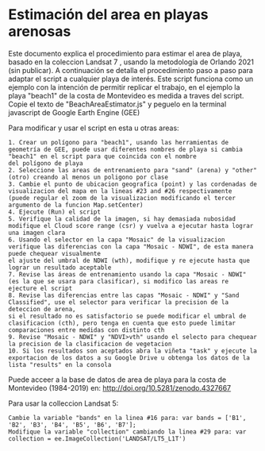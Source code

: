 # Estimación del area en playas arenosas

Este documento explica el procedimiento para estimar el area de playa, basado en la coleccion Landsat 7 , usando la metodología de Orlando 2021 (sin publicar).
A continuación se detalla el procedimiento  paso a paso para adaptar el script a cualquier playa de interés. Este script funciona como un ejemplo con la intención de permitir replicar
el trabajo, en el ejemplo la playa "beach1" de la costa de Montevideo es medida a traves del script. Copie el texto  de "BeachAreaEstimator.js" y peguelo en la terminal javascript 
de Google Earth Engine (GEE)

Para modificar y usar el script en esta u otras areas: 

    1. Crear un polígono para "beach1", usando las herramientas de geometría de GEE, puede usar diferentes nombres de playa si cambia "beach1" en el script para que coincida con el nombre 
    del polígono de playa
    2. Seleccione las areas de entrenamiento para "sand" (arena) y "other" (otro) creando al menos un poligono por clase
    3. Cambie el punto de ubicacion geografica (point) y las cordenadas de visualizacion del mapa en la lineas #23 and #26 respectivamente 
    (puede regular el zoom de la visualizacion modificando el tercer argumento de la funcion Map.setCenter)
    4. Ejecute (Run) el script
    5. Verifique la calidad de la imagen, si hay demasiada nubosidad modifique el Cloud score range (csr) y vuelva a ejecutar hasta lograr una imagen clara
    6. Usando el selector en la capa "Mosaic" de la visualizacion verifique las diferencias con la capa "Mosaic - NDWI", de esta manera puede chequear visualmente 
    el ajuste del umbral de NDWI (wth), modifique y re ejecute hasta que lograr un resultado aceptable
    7. Revise las áreas de entrenamiento usando la capa "Mosaic - NDWI" (es la que se usara para clasificar), si modifico las areas re ejecture el script
    8. Revise las diferencias entre las capas "Mosaic - NDWI" y "Sand Classified", use el selector para verificar la precision de la deteccion de arena,
    si el resultado no es satisfactorio se puede modificar el umbral de clasificacion (cth), pero tenga en cuenta que esto puede limitar comparaciones entre medidas con distinto cth
    9. Revise "Mosaic - NDWI" y "NDVI>vth" usando el selecto para chequear la precision de la clasificacion de vegetacion
    10. Si los resultados son aceptados abra la viñeta "task" y ejecute la exportacion de los datos a su Google Drive u obtenga los datos de la lista "results" en la consola

Puede acceer a la base de datos de area de playa para la costa de Montevideo (1984-2019) en: http://doi.org/10.5281/zenodo.4327667

Para usar la colleccion Landsat 5:

    Cambie la variable "bands" en la linea #16 para: var bands = ['B1', 'B2', 'B3', 'B4', 'B5', 'B6', 'B7'];
    Modifique la variable "collection" cambiando la linea #29 para: var collection = ee.ImageCollection('LANDSAT/LT5_L1T')
